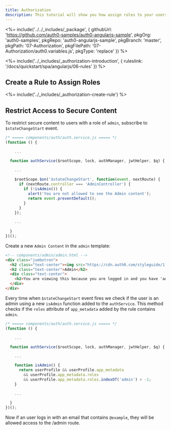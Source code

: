 ```yaml
---
title: Authorization
description: This tutorial will show you how assign roles to your users, and use those claims to authorize or deny a user to access secure content in the app.
---
```


<%= include('../../_includes/_package', {
  githubUrl: 'https://github.com/auth0-samples/auth0-angularjs-sample',
  pkgOrg: 'auth0-samples',
  pkgRepo: 'auth0-angularjs-sample',
  pkgBranch: 'master',
  pkgPath: '07-Authorization',
  pkgFilePath: '07-Authorization/auth0.variables.js',
  pkgType: 'replace'
}) %>

<%= include('../_includes/_authorization-introduction', { ruleslink: '/docs/quickstart/spa/angularjs/06-rules' }) %>

## Create a Rule to Assign Roles

<%= include('../_includes/_authorization-create-rule') %>

## Restrict Access to Secure Content

To restrict secure content to users with a role of `admin`, subscribe to `$stateChangeStart` event.

```js
/* ===== components/auth/auth.service.js ===== */
(function () {

	...

  function authService($rootScope, lock, authManager, jwtHelper, $q) {

    ...
	
    $rootScope.$on('$stateChangeStart', function(event, nextRoute) {
      if (nextRoute.controller === 'AdminController') {
        if (!isAdmin()) {
          alert('You are not allowed to see the Admin content');
          return event.preventDefault();
        }
      }
    });

    ...
	
  }
})();
```

Create a new `Admin Content` in the `admin` template:

```html
<!-- components/admin/admin.html -->
<div class="jumbotron">
  <h2 class="text-center"><img src="https://cdn.auth0.com/styleguide/1.0.0/img/badge.svg"></h2>
  <h2 class="text-center">Admin</h2>
  <div class="text-center">
    <h2>You are viewing this because you are logged in and you have 'admin' role</h2>
  </div>
</div>
```

Every time when `$stateChangeStart` event fires we check if the user is an admin using a new `isAdmin` function added to the `authService`. This method checks if the `roles` attribute of `app_metadata` added by the rule contains `admin`.


```js
/* ===== components/auth/auth.service.js ===== */
(function () {

    ...

  function authService($rootScope, lock, authManager, jwtHelper, $q) {

    ...

    function isAdmin() {
      return userProfile && userProfile.app_metadata
        && userProfile.app_metadata.roles
        && userProfile.app_metadata.roles.indexOf('admin') > -1;
    }

    ...
	
  }
})();
```

Now if an user logs in with an email that contains `@example`, they will be allowed access to the /admin route.
